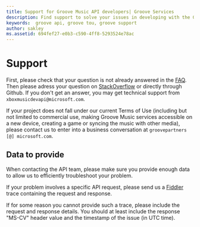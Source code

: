 ```yaml
---
title: Support for Groove Music API developers| Groove Services
description: Find support to solve your issues in developing with the Groove Music API.
keywords:  groove api, groove tou, groove support
author: sakley
ms.assetid: 694fef27-e0b3-c590-4ff8-5293524e78ac
---
```




# Support
First, please check that your question is not already answered in the [FAQ](FAQ.yml). 
Then please adress your question on [StackOverflow](http://stackoverflow.com/questions/ask/advice?) or directly through Github.
If you don't get an answer, you may get technical support from ``` xboxmusicdevapi@microsoft.com```. 

If your project does not fall under our current Terms of Use (including but not limited to commercial use, making Groove Music services accessible on a new device, creating a game or syncing the music with other media), please contact us to enter into a business conversation at  ```groovepartners [@] microsoft.com```. 

## Data to provide
When contacting the API team, please make sure you provide enough data to allow us to efficiently troubleshoot your problem.

If your problem involves a specific API request, please send us a [Fiddler](https://www.telerik.com/fiddler) trace containing the request and response.

If for some reason you cannot provide such a trace, please include the request and response details. You should at least include the response "MS-CV" header value and the timestamp of the issue (in UTC time).
